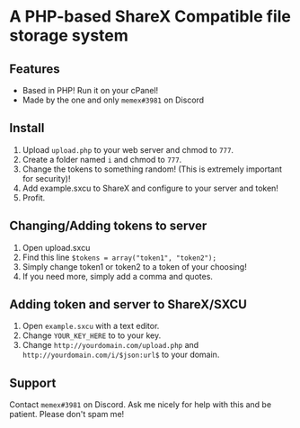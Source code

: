 # A PHP-based ShareX Compatible file storage system

## Features
- Based in PHP! Run it on your cPanel!
- Made by the one and only `memex#3981` on Discord

## Install
1. Upload `upload.php` to your web server and chmod to `777`.
2. Create a folder named `i` and chmod to `777`.
3. Change the tokens to something random! (This is extremely important for security)!
4. Add example.sxcu to ShareX and configure to your server and token!
5. Profit.

## Changing/Adding tokens to server
1. Open upload.sxcu
2. Find this line `$tokens = array("token1", "token2");`
3. Simply change token1 or token2 to a token of your choosing!
4. If you need more, simply add a comma and quotes.

## Adding token and server to ShareX/SXCU
1. Open `example.sxcu` with a text editor.
2. Change `YOUR_KEY_HERE` to to your key.
3. Change `http://yourdomain.com/upload.php` and `http://yourdomain.com/i/$json:url$` to your domain.

## Support
Contact `memex#3981` on Discord. Ask me nicely for help with this and be patient.
Please don't spam me!
